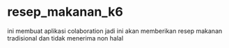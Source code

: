 # resep_makanan_k6
ini membuat aplikasi colaboration
jadi ini akan memberikan resep makanan tradisional dan tidak menerima non halal